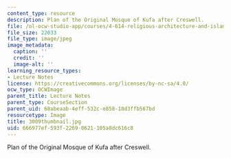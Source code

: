 ```yaml
---
content_type: resource
description: Plan of the Original Mosque of Kufa after Creswell.
file: /ol-ocw-studio-app/courses/4-614-religious-architecture-and-islamic-cultures-fall-2002/666977ef593f22690621105a8dc616c8_3009thumbnail.jpg
file_size: 22033
file_type: image/jpeg
image_metadata:
  caption: ''
  credit: ''
  image-alt: ''
learning_resource_types:
- Lecture Notes
license: https://creativecommons.org/licenses/by-nc-sa/4.0/
ocw_type: OCWImage
parent_title: Lecture Notes
parent_type: CourseSection
parent_uid: 68abeaab-4eff-532c-e858-18d3ffb567bd
resourcetype: Image
title: 3009thumbnail.jpg
uid: 666977ef-593f-2269-0621-105a8dc616c8
---
```

Plan of the Original Mosque of Kufa after Creswell.